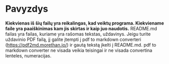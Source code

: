 # Pavyzdys

**Kiekvienas iš šių failų yra reikalingas, kad veiktų programa. Kiekviename faile yra paaiškinimas kam jis skirtas ir kaip juo naudotis.**
README.md failas yra failas, kuriame yra rašomas tekstas, uždavinys. Jeigu turite uždavinio PDF failą, jį galite įtempti į pdf to markdown converteri (https://pdf2md.morethan.io/) ir gautą tekstą įkelti į README.md.
pdf to markdown converter ne visada veikia teisingai ir ne visada convertina lenteles, numeracijas.
